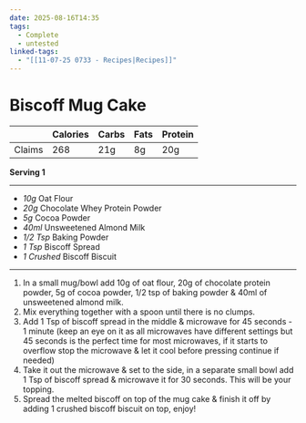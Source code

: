 ```yaml
---
date: 2025-08-16T14:35
tags:
  - Complete
  - untested
linked-tags:
  - "[[11-07-25 0733 - Recipes|Recipes]]"
---
```

# Biscoff Mug Cake

|        | Calories | Carbs | Fats | Protein |
| ------ | -------- | ----- | ---- | ------- |
| Claims | 268      | 21g   | 8g   | 20g     |

**Serving 1**

---
- *10g* Oat Flour
- *20g* Chocolate Whey Protein Powder
- *5g* Cocoa Powder
- *40ml* Unsweetened Almond Milk
- *1/2 Tsp* Baking Powder
- *1 Tsp* Biscoff Spread
- *1 Crushed* Biscoff Biscuit
---
1. In a small mug/bowl add 10g of oat flour, 20g of chocolate protein powder, 5g of cocoa powder, 1/2 tsp of baking powder & 40ml of unsweetened almond milk. 
2. Mix everything together with a spoon until there is no clumps.
3. Add 1 Tsp of biscoff spread in the middle & microwave for 45 seconds - 1 minute (keep an eye on it as all microwaves have different settings but 45 seconds is the perfect time for most microwaves, if it starts to overflow stop the microwave & let it cool before pressing continue if needed)
4. Take it out the microwave & set to the side, in a separate small bowl add 1 Tsp of biscoff spread & microwave it for 30 seconds. This will be your topping.
5. Spread the melted biscoff on top of the mug cake & finish it off by adding 1 crushed biscoff biscuit on top, enjoy!